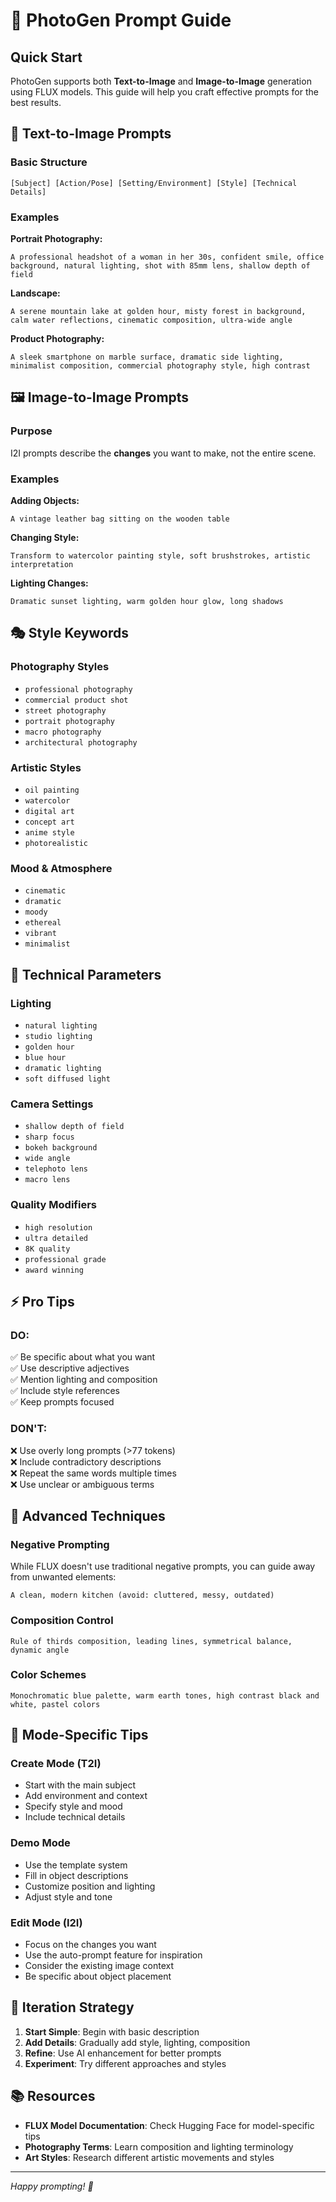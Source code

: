 # 📝 PhotoGen Prompt Guide

## Quick Start

PhotoGen supports both **Text-to-Image** and **Image-to-Image** generation using FLUX models. This guide will help you craft effective prompts for the best results.

## 🎨 Text-to-Image Prompts

### Basic Structure
```
[Subject] [Action/Pose] [Setting/Environment] [Style] [Technical Details]
```

### Examples

**Portrait Photography:**
```
A professional headshot of a woman in her 30s, confident smile, office background, natural lighting, shot with 85mm lens, shallow depth of field
```

**Landscape:**
```
A serene mountain lake at golden hour, misty forest in background, calm water reflections, cinematic composition, ultra-wide angle
```

**Product Photography:**
```
A sleek smartphone on marble surface, dramatic side lighting, minimalist composition, commercial photography style, high contrast
```

## 🖼️ Image-to-Image Prompts

### Purpose
I2I prompts describe the **changes** you want to make, not the entire scene.

### Examples

**Adding Objects:**
```
A vintage leather bag sitting on the wooden table
```

**Changing Style:**
```
Transform to watercolor painting style, soft brushstrokes, artistic interpretation
```

**Lighting Changes:**
```
Dramatic sunset lighting, warm golden hour glow, long shadows
```

## 🎭 Style Keywords

### Photography Styles
- `professional photography`
- `commercial product shot`
- `street photography`
- `portrait photography`
- `macro photography`
- `architectural photography`

### Artistic Styles
- `oil painting`
- `watercolor`
- `digital art`
- `concept art`
- `anime style`
- `photorealistic`

### Mood & Atmosphere
- `cinematic`
- `dramatic`
- `moody`
- `ethereal`
- `vibrant`
- `minimalist`

## 🔧 Technical Parameters

### Lighting
- `natural lighting`
- `studio lighting`
- `golden hour`
- `blue hour`
- `dramatic lighting`
- `soft diffused light`

### Camera Settings
- `shallow depth of field`
- `sharp focus`
- `bokeh background`
- `wide angle`
- `telephoto lens`
- `macro lens`

### Quality Modifiers
- `high resolution`
- `ultra detailed`
- `8K quality`
- `professional grade`
- `award winning`

## ⚡ Pro Tips

### DO:
✅ Be specific about what you want  
✅ Use descriptive adjectives  
✅ Mention lighting and composition  
✅ Include style references  
✅ Keep prompts focused  

### DON'T:
❌ Use overly long prompts (>77 tokens)  
❌ Include contradictory descriptions  
❌ Repeat the same words multiple times  
❌ Use unclear or ambiguous terms  

## 🚀 Advanced Techniques

### Negative Prompting
While FLUX doesn't use traditional negative prompts, you can guide away from unwanted elements:
```
A clean, modern kitchen (avoid: cluttered, messy, outdated)
```

### Composition Control
```
Rule of thirds composition, leading lines, symmetrical balance, dynamic angle
```

### Color Schemes
```
Monochromatic blue palette, warm earth tones, high contrast black and white, pastel colors
```

## 🎯 Mode-Specific Tips

### Create Mode (T2I)
- Start with the main subject
- Add environment and context
- Specify style and mood
- Include technical details

### Demo Mode
- Use the template system
- Fill in object descriptions
- Customize position and lighting
- Adjust style and tone

### Edit Mode (I2I)
- Focus on the changes you want
- Use the auto-prompt feature for inspiration
- Consider the existing image context
- Be specific about object placement

## 🔄 Iteration Strategy

1. **Start Simple**: Begin with basic description
2. **Add Details**: Gradually add style, lighting, composition
3. **Refine**: Use AI enhancement for better prompts
4. **Experiment**: Try different approaches and styles

## 📚 Resources

- **FLUX Model Documentation**: Check Hugging Face for model-specific tips
- **Photography Terms**: Learn composition and lighting terminology
- **Art Styles**: Research different artistic movements and styles

---

*Happy prompting! 🎨*